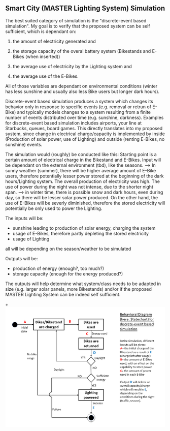 ## Smart City (MASTER Lighting System) Simulation

The best suited category of simulation is the "discrete-event based simulation". 
My goal is to verify that the proposed system can be self sufficient, which is dependant on:

1. the amount of electricity generated and 

2. the storage capacity of the overal battery system (Bikestands and E-Bikes (when inserted))

3. the average use of electricity by the Lighting system and

4. the average use of the E-Bikes. 

All of those variables are dependant on environmental conditions (winter has less sunshine and usually also less Bike users but longer dark hours).

Discrete-event based simulation produces a system which changes its behavior only in response to specific events (e.g. removal or retrun of E-Bike) and typically models changes to a system resulting from a finite number of events distributed over time (e.g. sunshine, darkness). Examples for discrete-event based simulation includes airports, your line at Starbucks, queues, board games. This directly translates into my proposed system, since change in electrical charge/capacity is implemented by inside (Production of solar power, use of Lighting) and outside (renting E-Bikes, no sunshine) events. 


The simulation would (roughly) be conducted like this:
Starting point is a certain amount of electrical charge in the Bikestand and E-Bikes. 
Input will be dependant on the external environment (tbd), like the seasons. 
--> In sunny weather (summer), there will be higher average amount of E-Bike users, therefore potentially lesser power stored at the beginning of the dark hours/Lighting system. The overall production of electricity was high. The use of power during the night was not intense, due to the shorter night span.
--> in winter time, there is possible snow and dark hours, even during day, so there will be lesser solar power produced. On the other hand, the use of E-Bikes will be severly diminished, therefore the stored electricity will potentially be only used to power the Lighting. 

The inputs will be: 

- sunshine leading to production of solar energy, charging the system
- usage of E-Bikes, therefore partly depleting the stored electricity
- usage of Lighting

all will be depending on the season/weather to be simulated

Outputs will be:

- production of energy (enough?, too much?)
- storage capacity (enough for the energy produced?)

The outputs will help determine what system/class needs to be adapted in size (e.g. larger solar panels, more Bikestands) and/or if the proposed MASTER Lighting System can be indeed self sufficient. 

+![Using the Behavioral Diagram to illustrate Inputs_Outputs](analysis/discrete_event_remarks.PNG)
